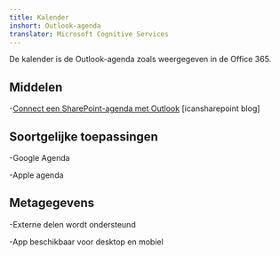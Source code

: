 ```yaml
---
title: Kalender
inshort: Outlook-agenda
translator: Microsoft Cognitive Services
---
```


De kalender is de Outlook-agenda zoals weergegeven in de Office 365.

Middelen
---------

-[Connect een SharePoint-agenda met
    Outlook](http://icsh.pt/SPandOutlook) \[icansharepoint blog\]

Soortgelijke toepassingen
--------------------

-Google Agenda

-Apple agenda

Metagegevens
--------

-Externe delen wordt ondersteund

-App beschikbaar voor desktop en mobiel

